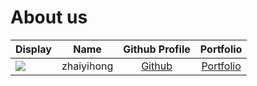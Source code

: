 # About us

Display |    Name    |             Github Profile             | Portfolio 
--------|:----------:|:--------------------------------------:|:---------:
![](https://via.placeholder.com/100.png?text=Photo) | zhaiyihong | [Github](https://github.com/YukeeHong) | [Portfolio](docs/team/yukeehong.md)
